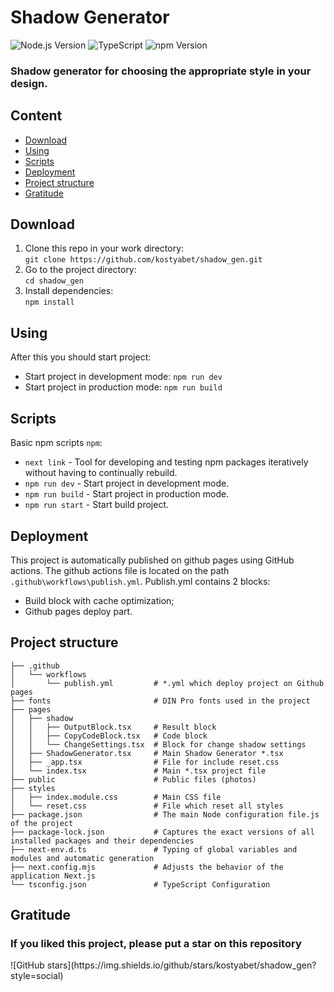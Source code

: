 # Shadow Generator
![Node.js Version](https://img.shields.io/badge/node-20.15.1-brightgreen)
![TypeScript](https://img.shields.io/badge/TypeScript-5.5.4-blue)
![npm Version](https://img.shields.io/badge/npm-10.7.0-red)

<h3>Shadow generator for choosing the appropriate style in your design.</h3>

## Content
- [Download](#download)
- [Using](#using)
- [Scripts](#scripts)
- [Deployment](#deployment)
- [Project structure](#project-structure)
- [Gratitude](#gratitude)

## Download

1. Clone this repo in your work directory: </br>
   `git clone https://github.com/kostyabet/shadow_gen.git`
2. Go to the project directory: </br>
   `cd shadow_gen`
3. Install dependencies: </br>
   `npm install`

## Using
After this you should start project:
 - Start project in development mode: `npm run dev`
 - Start project in production mode: `npm run build`

## Scripts
Basic npm scripts `npm`:
- `next link` -  Tool for developing and testing npm packages iteratively without having to continually rebuild.
- `npm run dev` - Start project in development mode.
- `npm run build` - Start project in production mode.
- `npm run start` - Start build project.

## Deployment
This project is automatically published on github pages using GitHub actions.
The github actions file is located on the path `.github\workflows\publish.yml`.
Publish.yml contains 2 blocks:
 - Build block with cache optimization;
 - Github pages deploy part.

## Project structure
```plaintext
├── .github                  
│   └── workflows           
│       └── publish.yml         # *.yml which deploy project on Github pages
├── fonts                       # DIN Pro fonts used in the project
├── pages       
│   ├── shadow 
│   │   ├── OutputBlock.tsx     # Result block           
│   │   ├── CopyCodeBlock.tsx   # Code block           
│   │   └── ChangeSettings.tsx  # Block for change shadow settings
│   ├── ShadowGenerator.tsx     # Main Shadow Generator *.tsx
│   ├── _app.tsx                # File for include reset.css
│   └── index.tsx               # Main *.tsx project file
├── public                      # Public files (photos)
├── styles                  
│   ├── index.module.css        # Main CSS file
│   └── reset.css               # File which reset all styles
├── package.json                # The main Node configuration file.js of the project
├── package-lock.json           # Captures the exact versions of all installed packages and their dependencies
├── next-env.d.ts               # Typing of global variables and modules and automatic generation
├── next.config.mjs             # Adjusts the behavior of the application Next.js
└── tsconfig.json               # TypeScript Configuration
```

## Gratitude

<h3>If you liked this project, please put a star on this repository</h3>
![GitHub stars](https://img.shields.io/github/stars/kostyabet/shadow_gen?style=social)
